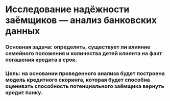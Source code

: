 # Исследование надёжности заёмщиков — анализ банковских данных

### Основная задача: определить, существует ли влияние семейного положения и количества детей клиента на факт погашения кредита в срок.

### Цель: на основании проведенного анализа будет построена модель кредитного скоринга, которая будет способна оценивать способность потенциального заёмщика вернуть кредит банку.
